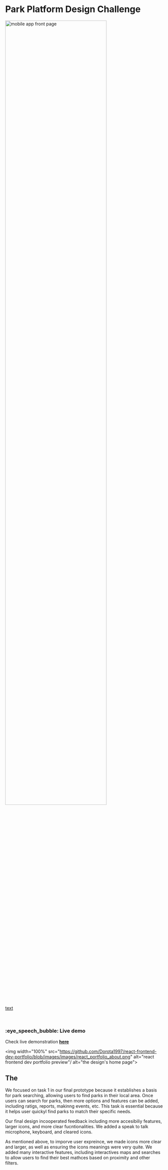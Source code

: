 # Park Platform Design Challenge

<img width="80%" align="center" src="https://github.com/RheaMimiCarillo/https://github.com/RheaMimiCarillo/Park-Platform-Design-Challenge/" alt="mobile app front page" /> <br/>


[text](https://www.canva.com/design/DAGgyg7zKoQ/E1ChejLl6TJYac0AhMemow/view?mode%3Dprototype)

<br/>

<h3>:eye_speech_bubble: Live demo</h3>

Check live demonstration <a href="https://www.canva.com/design/DAGgyg7zKoQ/E1ChejLl6TJYac0AhMemow/view?mode%3Dprototype"><strong>here</strong></a>

<img width="100%" src="https://github.com/Dorota1997/react-frontend-dev-portfolio/blob/images/images/react_portfolio_about.png" alt="react frontend dev portfolio preview"/ alt="the design's home page">

## The 
We focused on task 1 in our final prototype because it establishes a basis for park searching, allowing users to find parks in their local area. Once users can search for parks, then more options and features can be added, including ratigs, reports, makinng events, etc. This task is essential because it helps user quickyl find parks to match their specific needs. 

Our final design incooperated feedback including more accesibiliy features, larger icons, and more clear fucntionalities. We added a speak to talk microphone, keyboard, and cleared icons. 

As mentioned above, to imporve user expreince, we made icons more clear and larger, as well as ensuring the icons meanings were very quite. We added many interactive features, including interactives maps and searches to allow users to find their best mathces based on proximity and other filters. 

